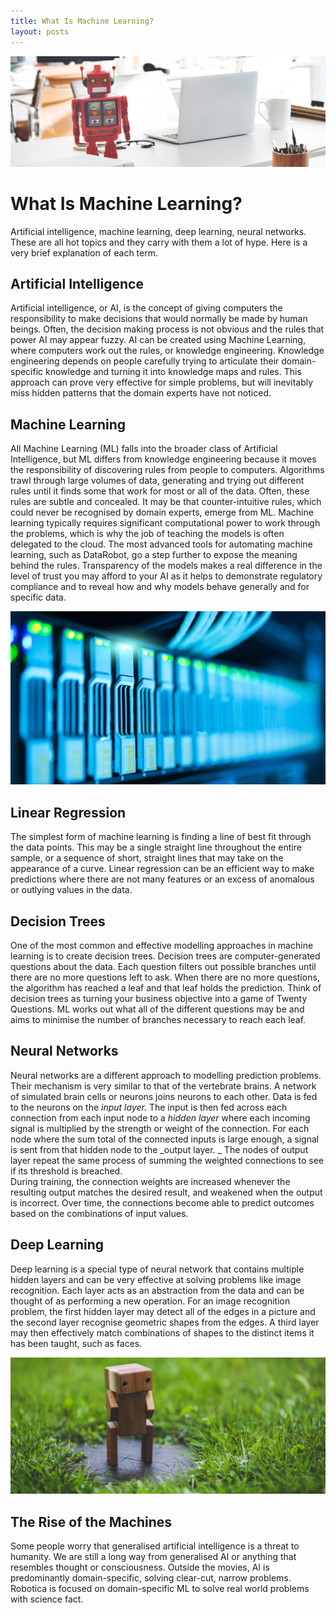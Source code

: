 ```yaml
---
title: What Is Machine Learning?
layout: posts
---
```


![Robot toy](/img/robot-toy.jpeg) <br />
# What Is Machine Learning?
Artificial intelligence, machine learning, deep learning, neural networks. These are all hot topics and they carry with them a lot of hype. Here is a very brief explanation of each term.

## Artificial Intelligence
Artificial intelligence, or AI, is the concept of giving computers the responsibility to make decisions that would normally be made by human beings.  Often, the decision making process is not obvious and the rules that power AI may appear fuzzy. 
AI can be created using Machine Learning, where computers work out the rules, or knowledge engineering.  Knowledge engineering depends on people carefully trying to articulate their domain-specific knowledge and turning it into knowledge maps and rules.  This approach can prove very effective for simple problems, but will inevitably miss hidden patterns that the domain experts have not noticed.

## Machine Learning
All Machine Learning (ML) falls into the broader class of Artificial Intelligence, but ML differs from knowledge engineering because it moves the responsibility of discovering rules from people to computers.  Algorithms trawl through large volumes of data, generating and trying out different rules until it finds some that work for most or all of the data.  Often, these rules are subtle and concealed.  It may be that counter-intuitive rules, which could never be recognised by domain experts, emerge from ML.  Machine learning typically requires significant computational power to work through the problems, which is why the job of teaching the models is often delegated to the cloud. 
The most advanced tools for automating machine learning, such as DataRobot, go a step further to expose the meaning behind the rules.  Transparency of the models makes a real difference in the level of trust you may afford to your AI as it helps to demonstrate regulatory compliance and to reveal how and why models behave generally and for specific data.

![Big Data](/img/servers.jpeg) <br />

## Linear Regression
The simplest form of machine learning is finding a line of best fit through the data points.  This may be a single straight line throughout the entire sample, or a sequence of short, straight lines that may take on the appearance of a curve.  Linear regression can be an efficient way to make predictions where there are not many features or an excess of anomalous or outlying values in the data.

## Decision Trees
One of the most common and effective modelling approaches in machine learning is to create decision trees.  Decision trees are computer-generated questions about the data.  Each question filters out possible branches until there are no more questions left to ask.  When there are no more questions, the algorithm has reached a leaf and that leaf holds the prediction.  Think of decision trees as turning your business objective into a game of Twenty Questions.  ML works out what all of the different questions may be and aims to minimise the number of branches necessary to reach each leaf.  

## Neural Networks
Neural networks are a different approach to modelling prediction problems.  Their mechanism is very similar to that of the vertebrate brains.  A network of simulated brain cells or neurons joins neurons to each other.  Data is fed to the neurons on the _input layer._  The input is then fed across each connection from each input node to a _hidden layer_ where each incoming signal is multiplied by the strength or weight of the connection. For each node where the sum total of the connected inputs is large enough, a signal is sent from that hidden node to the _output layer. _ The nodes of output layer repeat the same process of summing the weighted connections to see if its threshold is breached.  
During training, the connection weights are increased whenever the resulting output matches the desired result, and weakened when the output is incorrect.  Over time, the connections become able to predict outcomes based on the combinations of input values.

## Deep Learning
Deep learning is a special type of neural network that contains multiple hidden layers and can be very effective at solving problems like image recognition. Each layer acts as an abstraction from the data and can be thought of as performing a new operation.  For an image recognition problem, the first hidden layer may detect all of the edges in a picture and the second layer recognise geometric shapes from the edges. A third layer may then effectively match combinations of shapes to the distinct items it has been taught, such as faces.

![Big Data](/img/wooden-robot.jpeg) <br />

## The Rise of the Machines
Some people worry that generalised artificial intelligence is a threat to humanity.  We are still a long way from generalised AI or anything that resembles thought or consciousness.  Outside the movies, AI is predominantly domain-specific, solving clear-cut, narrow problems.  Robotica is focused on domain-specific ML to solve real world problems with science fact.
